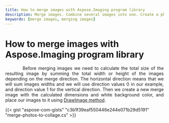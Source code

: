 ```yaml
---
title: How to merge images with Aspose.Imaging program library
description: Merge images. Combine several images into one. Create a photo collage.
keywords: [merge images, merging images]
---
```


# How to merge images with Aspose.Imaging program library

<p align='justify'>
&nbsp;&nbsp;&nbsp;&nbsp;&nbsp;&nbsp;&nbsp;&nbsp;
Before merging images we need to calculate the total size of the resulting image by summing the total width or height of the images depending on the merge direction. The horizontal direction means that we will sum images widths and we will use direction values 0 in our example, and direction value 1 for the vertical direction. Then we create a new merge image with the calculated dimensions and white background color, and place our images to it using <a href="https://reference.aspose.com/imaging/net/aspose.imaging/graphics/drawimage/">DrawImage method</a>.
</p>

{{< gist "aspose-com-gists" "c3b1f39eaf550446e244e071b29d5191" "merge-photos-to-collage.cs" >}}
